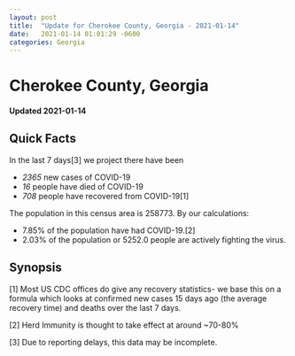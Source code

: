 ```yaml
---
layout: post
title:  "Update for Cherokee County, Georgia - 2021-01-14"
date:   2021-01-14 01:01:29 -0600
categories: Georgia
---
```


# Cherokee County, Georgia
#### Updated 2021-01-14

## Quick Facts

In the last 7 days[3] we project there have been
- *2365* new cases of COVID-19
- *16* people have died of COVID-19
- *708* people have recovered from COVID-19[1]

The population in this census area is 258773. By our calculations:
- 7.85% of the population have had COVID-19.[2]
- 2.03% of the population or 5252.0 people are actively fighting the virus.

## Synopsis




[1] Most US CDC offices do give any recovery statistics- we base this on a formula which looks at confirmed new cases
15 days ago (the average recovery time) and deaths over the last 7 days.

[2] Herd Immunity is thought to take effect at around ~70-80%

[3] Due to reporting delays, this data may be incomplete.
 
    
